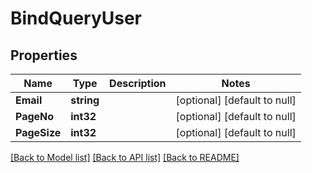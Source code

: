 # BindQueryUser

## Properties
Name | Type | Description | Notes
------------ | ------------- | ------------- | -------------
**Email** | **string** |  | [optional] [default to null]
**PageNo** | **int32** |  | [optional] [default to null]
**PageSize** | **int32** |  | [optional] [default to null]

[[Back to Model list]](../README.md#documentation-for-models) [[Back to API list]](../README.md#documentation-for-api-endpoints) [[Back to README]](../README.md)

